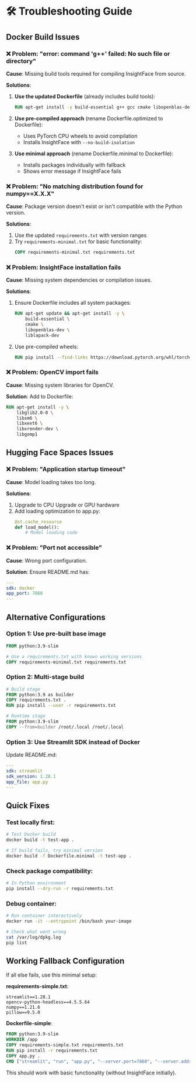 # 🛠️ Troubleshooting Guide

## Docker Build Issues

### ❌ Problem: "error: command 'g++' failed: No such file or directory"
**Cause**: Missing build tools required for compiling InsightFace from source.

**Solutions**:
1. **Use the updated Dockerfile** (already includes build tools):
   ```dockerfile
   RUN apt-get install -y build-essential g++ gcc cmake libopenblas-dev liblapack-dev
   ```

2. **Use pre-compiled approach** (rename Dockerfile.optimized to Dockerfile):
   - Uses PyTorch CPU wheels to avoid compilation
   - Installs InsightFace with `--no-build-isolation`

3. **Use minimal approach** (rename Dockerfile.minimal to Dockerfile):
   - Installs packages individually with fallback
   - Shows error message if InsightFace fails

### ❌ Problem: "No matching distribution found for numpy==X.X.X"
**Cause**: Package version doesn't exist or isn't compatible with the Python version.

**Solutions**:
1. Use the updated `requirements.txt` with version ranges
2. Try `requirements-minimal.txt` for basic functionality:
   ```dockerfile
   COPY requirements-minimal.txt requirements.txt
   ```

### ❌ Problem: InsightFace installation fails
**Cause**: Missing system dependencies or compilation issues.

**Solutions**:
1. Ensure Dockerfile includes all system packages:
   ```dockerfile
   RUN apt-get update && apt-get install -y \
       build-essential \
       cmake \
       libopenblas-dev \
       liblapack-dev
   ```

2. Use pre-compiled wheels:
   ```dockerfile
   RUN pip install --find-links https://download.pytorch.org/whl/torch_stable.html insightface
   ```

### ❌ Problem: OpenCV import fails
**Cause**: Missing system libraries for OpenCV.

**Solution**: Add to Dockerfile:
```dockerfile
RUN apt-get install -y \
    libglib2.0-0 \
    libsm6 \
    libxext6 \
    libxrender-dev \
    libgomp1
```

## Hugging Face Spaces Issues

### ❌ Problem: "Application startup timeout"
**Cause**: Model loading takes too long.

**Solutions**:
1. Upgrade to CPU Upgrade or GPU hardware
2. Add loading optimization to app.py:
   ```python
   @st.cache_resource
   def load_model():
       # Model loading code
   ```

### ❌ Problem: "Port not accessible"
**Cause**: Wrong port configuration.

**Solution**: Ensure README.md has:
```yaml
---
sdk: docker
app_port: 7860
---
```

## Alternative Configurations

### Option 1: Use pre-built base image
```dockerfile
FROM python:3.9-slim

# Use a requirements.txt with known working versions
COPY requirements-minimal.txt requirements.txt
```

### Option 2: Multi-stage build
```dockerfile
# Build stage
FROM python:3.9 as builder
COPY requirements.txt .
RUN pip install --user -r requirements.txt

# Runtime stage  
FROM python:3.9-slim
COPY --from=builder /root/.local /root/.local
```

### Option 3: Use Streamlit SDK instead of Docker
Update README.md:
```yaml
---
sdk: streamlit
sdk_version: 1.28.1
app_file: app.py
---
```

## Quick Fixes

### Test locally first:
```bash
# Test Docker build
docker build -t test-app .

# If build fails, try minimal version
docker build -f Dockerfile.minimal -t test-app .
```

### Check package compatibility:
```bash
# In Python environment
pip install --dry-run -r requirements.txt
```

### Debug container:
```bash
# Run container interactively
docker run -it --entrypoint /bin/bash your-image

# Check what went wrong
cat /var/log/dpkg.log
pip list
```

## Working Fallback Configuration

If all else fails, use this minimal setup:

**requirements-simple.txt**:
```
streamlit==1.28.1
opencv-python-headless==4.5.5.64
numpy==1.21.6
pillow==9.5.0
```

**Dockerfile-simple**:
```dockerfile
FROM python:3.9-slim
WORKDIR /app
COPY requirements-simple.txt requirements.txt
RUN pip install -r requirements.txt
COPY app.py .
CMD ["streamlit", "run", "app.py", "--server.port=7860", "--server.address=0.0.0.0"]
```

This should work with basic functionality (without InsightFace initially).
